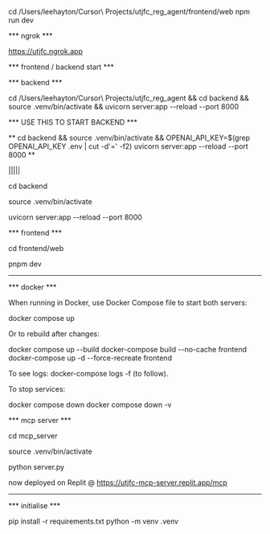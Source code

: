 cd /Users/leehayton/Cursor\ Projects/utjfc_reg_agent/frontend/web
  npm run dev

  


*** ngrok ***

https://utjfc.ngrok.app

*** frontend / backend start ***

*** backend ***

cd /Users/leehayton/Cursor\ Projects/utjfc_reg_agent && cd backend && source .venv/bin/activate && uvicorn server:app --reload --port 8000

*** USE THIS TO START BACKEND ***

** cd backend && source .venv/bin/activate && OPENAI_API_KEY=$(grep OPENAI_API_KEY .env | cut -d'=' -f2) uvicorn server:app --reload --port 8000 **

|||||

cd backend

source .venv/bin/activate

uvicorn server:app --reload --port 8000

*** frontend ***

cd frontend/web

pnpm dev

-----

*** docker ***

When running in Docker, use Docker Compose file to start both servers:

docker compose up

Or to rebuild after changes:

docker compose up --build
docker-compose build --no-cache frontend
docker-compose up -d --force-recreate frontend

To see logs:
docker-compose logs -f (to follow).

To stop services:

docker compose down 
docker compose down -v


*** mcp server ***

cd mcp_server

source .venv/bin/activate

python server.py

now deployed on Replit @ https://utjfc-mcp-server.replit.app/mcp

-----

*** initialise ***

pip install -r requirements.txt
python -m venv .venv